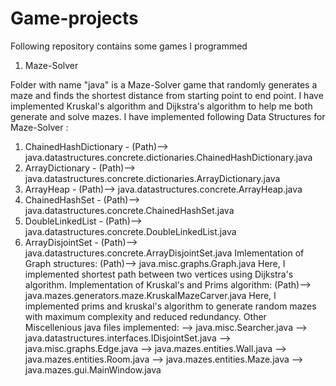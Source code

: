 # Game-projects
Following repository contains some games I programmed

1. Maze-Solver

Folder with name "java" is a Maze-Solver game that randomly generates a maze and finds the shortest distance from starting point to end point. I have implemented Kruskal's algorithm and Dijkstra's algorithm to help me both generate and solve mazes.
I have implemented following Data Structures for Maze-Solver :
1. ChainedHashDictionary - (Path)--> java.datastructures.concrete.dictionaries.ChainedHashDictionary.java
2. ArrayDictionary - (Path)--> java.datastructures.concrete.dictionaries.ArrayDictionary.java
3. ArrayHeap - (Path)--> java.datastructures.concrete.ArrayHeap.java
4. ChainedHashSet - (Path)--> java.datastructures.concrete.ChainedHashSet.java
5. DoubleLinkedList - (Path)--> java.datastructures.concrete.DoubleLinkedList.java
6. ArrayDisjointSet - (Path)--> java.datastructures.concrete.ArrayDisjointSet.java
Imlementation of Graph structures:
(Path)--> java.misc.graphs.Graph.java
Here, I implemented shortest path between two vertices using Dijkstra's algorithm. 
Implementation of Kruskal's and Prims algorithm:
(Path)--> java.mazes.generators.maze.KruskalMazeCarver.java
Here, I implemented prims and kruskal's algorithm to generate random mazes with maximum complexity and reduced redundancy.
Other Miscellenious java files implemented: 
--> java.misc.Searcher.java
--> java.datastructures.interfaces.IDisjointSet.java
--> java.misc.graphs.Edge.java
--> java.mazes.entities.Wall.java
--> java.mazes.entities.Room.java
--> java.mazes.entities.Maze.java
--> java.mazes.gui.MainWindow.java

